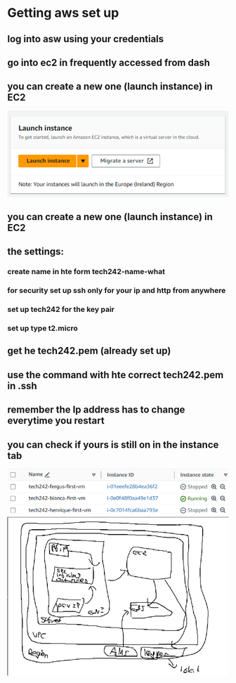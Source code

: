 # Getting aws set up

## log into asw using your credentials

## go into ec2 in frequently accessed from dash

## you can create a new one (launch instance) in EC2
![launch instance](image.png)

## you can create a new one (launch instance) in EC2

## the settings:
### create name in hte form tech242-name-what
### for security set up ssh only for your ip and http from anywhere
### set up tech242 for the key pair
### set up type t2.micro

## get he tech242.pem (already set up)

## use the command with hte correct tech242.pem in .ssh

## remember the Ip address has to change everytime you restart

## you can check if yours is still on in the instance tab
![Alt text](image-1.png)
![Alt text](image-2.png)